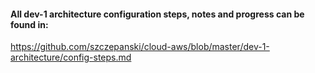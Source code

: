 #### All dev-1 architecture configuration steps, notes and progress can be found in:
https://github.com/szczepanski/cloud-aws/blob/master/dev-1-architecture/config-steps.md
